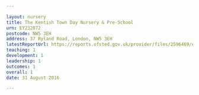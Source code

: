 ```yaml
---

layout: nursery
title: The Kentish Town Day Nursery & Pre-School
urn: EY232072
postcode: NW5 3EH
address: 37 Ryland Road, London, NW5 3EH
latestReportUrl: https://reports.ofsted.gov.uk/provider/files/2596469/urn/EY232072.pdf
teaching: 1
development: 1
leadership: 1
outcomes: 1
overall: 1
date: 31 August 2016

---
```

